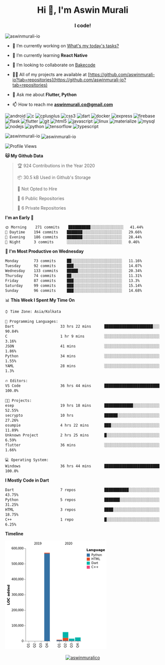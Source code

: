<h1 align="center">Hi 👋, I'm Aswin Murali</h1>
<h3 align="center">I code!</h3>

<p align="left"> <img src="https://komarev.com/ghpvc/?username=aswinmurali-io" alt="aswinmurali-io" /> </p>

- 🔭 I’m currently working on [What's my today's tasks?](https://github.com/aswinmurali-io/whatsmytodaystasks)

- 🌱 I’m currently learning **React Native**

- 👯 I’m looking to collaborate on [Bakecode](https://github.com/crysalisdevs/bakecode)

- 👨‍💻 All of my projects are available at [https://github.com/aswinmurali-io?tab=repositories](https://github.com/aswinmurali-io?tab=repositories)

- 💬 Ask me about **Flutter, Python**

- 📫 How to reach me **aswinmurali.co@gmail.com**

<p align="left"><img src="https://devicons.github.io/devicon/devicon.git/icons/android/android-original-wordmark.svg" alt="android" width="40" height="40"/> <img src="https://devicons.github.io/devicon/devicon.git/icons/c/c-original.svg" alt="c" width="40" height="40"/> <img src="https://devicons.github.io/devicon/devicon.git/icons/cplusplus/cplusplus-original.svg" alt="cplusplus" width="40" height="40"/> <img src="https://devicons.github.io/devicon/devicon.git/icons/css3/css3-original-wordmark.svg" alt="css3" width="40" height="40"/> <img src="https://www.vectorlogo.zone/logos/dartlang/dartlang-icon.svg" alt="dart" width="40" height="40"/> <img src="https://devicons.github.io/devicon/devicon.git/icons/docker/docker-original-wordmark.svg" alt="docker" width="40" height="40"/> <img src="https://devicons.github.io/devicon/devicon.git/icons/express/express-original-wordmark.svg" alt="express" width="40" height="40"/> <img src="https://www.vectorlogo.zone/logos/firebase/firebase-icon.svg" alt="firebase" width="40" height="40"/> <img src="https://www.vectorlogo.zone/logos/pocoo_flask/pocoo_flask-icon.svg" alt="flask" width="40" height="40"/> <img src="https://www.vectorlogo.zone/logos/flutterio/flutterio-icon.svg" alt="flutter" width="40" height="40"/> <img src="https://www.vectorlogo.zone/logos/git-scm/git-scm-icon.svg" alt="git" width="40" height="40"/> <img src="https://devicons.github.io/devicon/devicon.git/icons/html5/html5-original-wordmark.svg" alt="html5" width="40" height="40"/> <img src="https://devicons.github.io/devicon/devicon.git/icons/javascript/javascript-original.svg" alt="javascript" width="40" height="40"/> <img src="https://devicons.github.io/devicon/devicon.git/icons/linux/linux-original.svg" alt="linux" width="40" height="40"/> <img src="https://raw.githubusercontent.com/prplx/svg-logos/5585531d45d294869c4eaab4d7cf2e9c167710a9/svg/materialize.svg" alt="materialize" width="40" height="40"/> <img src="https://devicons.github.io/devicon/devicon.git/icons/mysql/mysql-original-wordmark.svg" alt="mysql" width="40" height="40"/> <img src="https://devicons.github.io/devicon/devicon.git/icons/nodejs/nodejs-original-wordmark.svg" alt="nodejs" width="40" height="40"/> <img src="https://devicons.github.io/devicon/devicon.git/icons/python/python-original.svg" alt="python" width="40" height="40"/> <img src="https://www.vectorlogo.zone/logos/tensorflow/tensorflow-icon.svg" alt="tensorflow" width="40" height="40"/> <img src="https://devicons.github.io/devicon/devicon.git/icons/typescript/typescript-original.svg" alt="typescript" width="40" height="40"/></p><p>
  
 <img align="left" src="https://github-readme-stats.vercel.app/api/top-langs/?username=aswinmurali-io&layout=compact&hide=html" alt="aswinmurali-io" /></p>

<p>&nbsp;<img align="center" src="https://github-readme-stats.vercel.app/api?username=aswinmurali-io&show_icons=true" alt="aswinmurali-io" /></p>

<!--START_SECTION:waka-->
![Profile Views](http://img.shields.io/badge/Profile%20Views-1-blue)

**🐱 My Github Data** 

> 🏆 924 Contributions in the Year 2020
 > 
> 📦 30.5 kB Used in Github's Storage 
 > 
> 🚫 Not Opted to Hire
 > 
> 📜 6 Public Repositories 
 > 
> 🔑 6 Private Repositories  

**I'm an Early 🐤** 

```text
🌞 Morning    271 commits    ██████████░░░░░░░░░░░░░░░   41.44% 
🌆 Daytime    194 commits    ███████░░░░░░░░░░░░░░░░░░   29.66% 
🌃 Evening    186 commits    ███████░░░░░░░░░░░░░░░░░░   28.44% 
🌙 Night      3 commits      ░░░░░░░░░░░░░░░░░░░░░░░░░   0.46%

```
📅 **I'm Most Productive on Wednesday** 

```text
Monday       73 commits     ██░░░░░░░░░░░░░░░░░░░░░░░   11.16% 
Tuesday      92 commits     ███░░░░░░░░░░░░░░░░░░░░░░   14.07% 
Wednesday    133 commits    █████░░░░░░░░░░░░░░░░░░░░   20.34% 
Thursday     74 commits     ██░░░░░░░░░░░░░░░░░░░░░░░   11.31% 
Friday       87 commits     ███░░░░░░░░░░░░░░░░░░░░░░   13.3% 
Saturday     99 commits     ███░░░░░░░░░░░░░░░░░░░░░░   15.14% 
Sunday       96 commits     ███░░░░░░░░░░░░░░░░░░░░░░   14.68%

```


📊 **This Week I Spent My Time On** 

```text
⌚︎ Time Zone: Asia/Kolkata

💬 Programming Languages: 
Dart                     33 hrs 22 mins      ██████████████████████░░░   90.84% 
C                        1 hr 9 mins         ░░░░░░░░░░░░░░░░░░░░░░░░░   3.16% 
JSON                     41 mins             ░░░░░░░░░░░░░░░░░░░░░░░░░   1.86% 
Python                   34 mins             ░░░░░░░░░░░░░░░░░░░░░░░░░   1.55% 
YAML                     28 mins             ░░░░░░░░░░░░░░░░░░░░░░░░░   1.3%

🔥 Editors: 
VS Code                  36 hrs 44 mins      █████████████████████████   100.0%

🐱‍💻 Projects: 
esep                     19 hrs 18 mins      █████████████░░░░░░░░░░░░   52.55% 
secrypto                 10 hrs              ██████░░░░░░░░░░░░░░░░░░░   27.26% 
osumpie                  4 hrs 22 mins       ███░░░░░░░░░░░░░░░░░░░░░░   11.89% 
Unknown Project          2 hrs 25 mins       █░░░░░░░░░░░░░░░░░░░░░░░░   6.59% 
flutter                  36 mins             ░░░░░░░░░░░░░░░░░░░░░░░░░   1.66%

💻 Operating System: 
Windows                  36 hrs 44 mins      █████████████████████████   100.0%

```

**I Mostly Code in Dart** 

```text
Dart                     7 repos             ███████████░░░░░░░░░░░░░░   43.75% 
Python                   5 repos             ███████░░░░░░░░░░░░░░░░░░   31.25% 
HTML                     3 repos             ████░░░░░░░░░░░░░░░░░░░░░   18.75% 
C++                      1 repo              █░░░░░░░░░░░░░░░░░░░░░░░░   6.25%

```


**Timeline**

![Chart not found](https://raw.githubusercontent.com/aswinmurali-io/aswinmurali-io/master/charts/bar_graph.png) 


<!--END_SECTION:waka-->

<p align="center">
<a href="https://kaggle.com/aswinmuralico" target="blank"><img align="center" src="https://cdn.jsdelivr.net/npm/simple-icons@3.0.1/icons/kaggle.svg" alt="aswinmuralico" height="30" width="30" /></a>
</p>
